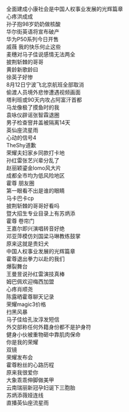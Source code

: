 全面建成小康社会是中国人权事业发展的光辉篇章  
心疼洪成成  
孙子抱98岁奶奶做核酸  
华尔街英语将宣布破产  
华为P50系列今日开售  
戚薇 我的快乐何止这些  
麦穗对马子佳说感情无法两全  
披荆斩棘的哥哥  
黄龄新歌龄曰  
徐英子好惨  
8月12日宁波飞北京航班全部取消  
偷渡人员境外悲惨遭遇视频画面  
塔利班或90天内攻占阿富汗首都  
马龙像极了摸鱼时的我  
袁咏仪辟谣张智霖退圈  
男子检查窨井盖被隔离14天  
英仙座流星雨  
心动的信号4  
TheShy道歉  
荣耀夫妇家乡同款打卡地  
孙红雷张艺兴辈分乱了  
赵丽颖鎏金lomo风大片  
成都全市均为低风险地区  
霍尊 朋友圈  
第一眼看不出是谁的眼睛  
马卡巴卡cp  
披荆斩棘的哥哥好看吗  
暨大招生专业目录上有苏炳添  
霍尊 卷帘门  
王嘉尔即兴演唱转音好绝  
邓亚萍模仿刘国梁马琳教练鼓掌  
原来这就是贵妇犬  
中国人权事业发展的光辉篇章  
霍尊退出拳力以赴的我们  
爆裂舞台  
王曼昱说孙红雷演技真棒  
姆巴佩欢迎梅西加盟  
心疼肖顺尧  
陈露晒霍尊聊天记录  
荣耀magic3价格  
扫黑风暴  
马子佳给孔汝淳发短信  
外交部称任何外籍身份都不是护身符  
健身小伙被重物砸中靠肌肉保命  
你是我的荣耀  
双镜  
荣耀发布会  
霍尊粉丝的心路历程  
原来我很爱你  
大象乖乖伸脚做美甲  
云南瑞丽新冠孕妇诞下三胞胎  
苏炳添薇娅连线  
直播英仙座流星雨  

